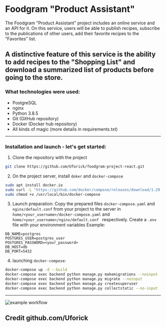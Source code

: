 # Foodgram "Product Assistant"

The Foodgram "Product Assistant" project includes an online service and an API for it. On this service, users will be able to publish recipes, subscribe to the publications of other users, add their favorite recipes to the "Favorites" list.

## A distinctive feature of this service is the ability to add recipes to the "Shopping List" and download a summarized list of products before going to the store.

### What technologies were used:
- PostgreSQL
- nginx
- Python 3.8.5
- Git (GitHub repository)
- Docker (Docker hub repository)
- All kinds of magic (more details in requirements.txt)
--- 

### Installation and launch - let's get started:
1. Clone the repository with the project
```bash
git clone https://github.com/Uforick/foodgram-project-react.git
```
2. On the project server, install `doker` and `docker-compose`
```bash 
sudo apt install docker.io 
sudo curl -L "https://github.com/docker/compose/releases/download/1.29.2/docker-compose-$(uname -s)-$(uname -m)" -o /usr/local/bin/docker-compose
sudo chmod +x /usr/local/bin/docker-compose
```
3. Launch preparation:
Copy the prepared files `docker-compose.yaml` and `nginx/default.conf` from your project to the server in `home/<your_username>/docker-compose.yaml` and `home/<your_username>/nginx/default.conf ` respectively.
Create a `.env` file with your environment variables
Example:
```
DB_NAME=postgres
POSTGRES_USER=postgres_user
POSTGRES_PASSWORD=<your_password>
DB_HOST=db
DB_PORT=5432
```
4. launching `docker-compose`:
```bash
docker-compose up -d --build
docker-compose exec backend python manage.py makemigrations --noinput
docker-compose exec backend python manage.py migrate --noinput
docker-compose exec backend python manage.py createsuperuser
docker-compose exec backend python manage.py collectstatic --no-input 
```
---
![example workflow](https://github.com/Uforick/foodgram-project-react/actions/workflows/Foodgram_workflow.yml/badge.svg)

Credit github.com/Uforick
---
